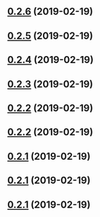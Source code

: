 ## [0.2.6](https://github.com/canfeit/testwa-recorder/compare/v0.2.5...v0.2.6) (2019-02-19)



## [0.2.5](https://github.com/canfeit/testwa-recorder/compare/v0.2.4...v0.2.5) (2019-02-19)



## [0.2.4](https://github.com/canfeit/testwa-recorder/compare/v0.2.2...v0.2.4) (2019-02-19)



## [0.2.3](https://github.com/canfeit/testwa-recorder/compare/0.2.2...0.2.3) (2019-02-19)



<a name="0.2.2"></a>
## [0.2.2](https://github.com/canfeit/testwa-recorder/compare/0.2.1...0.2.2) (2019-02-19)



<a name="0.2.2"></a>
## [0.2.2](https://github.com/canfeit/testwa-recorder/compare/0.2.1...0.2.2) (2019-02-19)



<a name="0.2.1"></a>
## [0.2.1](https://github.com/canfeit/testwa-recorder/compare/0.2.0...0.2.1) (2019-02-19)



<a name="0.2.1"></a>
## [0.2.1](https://github.com/canfeit/testwa-recorder/compare/0.2.0...0.2.1) (2019-02-19)



<a name="0.2.1"></a>
## [0.2.1](https://github.com/canfeit/testwa-recorder/compare/0.2.0...0.2.1) (2019-02-19)



